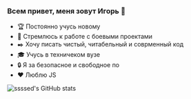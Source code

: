 ### Всем привет, меня зовут Игорь 👋

- 🏆 Постоянно учусь новому
- 🎯 Стремлюсь к работе с боевыми проектами
- ✒️ Хочу писать чистый, читабельный и соврменный код
- 🎓 Учусь в техничеком вузе
- 🔒 Я за безопасное и свободное по
- ❤️ Люблю JS

![ssssed's GitHub stats](https://github-readme-stats.vercel.app/api?username=ssssed&show_icons=true&theme=dracula)

